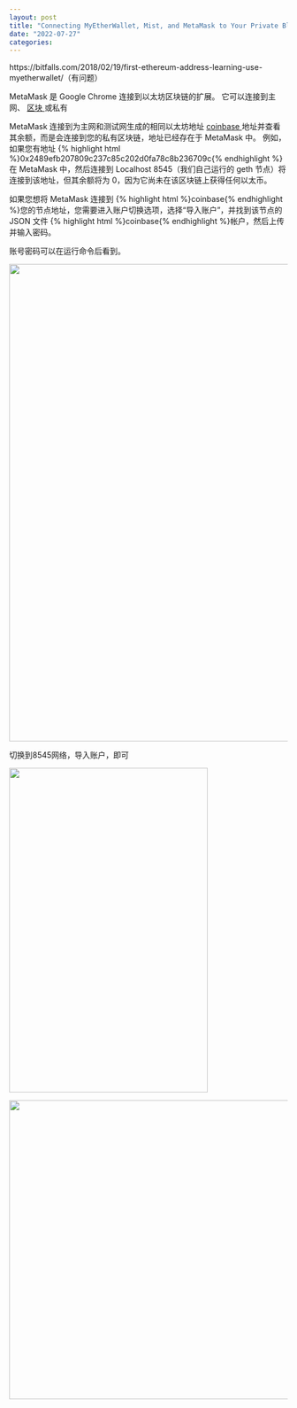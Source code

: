 ```yaml
---
layout: post
title: "Connecting MyEtherWallet, Mist, and MetaMask to Your Private Blockchain"
date: "2022-07-27"
categories: 
---
```

<p>https://bitfalls.com/2018/02/19/first-ethereum-address-learning-use-myetherwallet/（有问题）</p>
<p><font style="vertical-align:inherit">MetaMask 是 Google Chrome 连接到以太坊区块链的扩展。 它可以连接到主网、 </font><a href="https://bitfalls.com/3spl"><font style="vertical-align:inherit">区块 </font></a><font style="vertical-align:inherit">或私有 </font></p>
<p><font style="vertical-align:inherit">MetaMask 连接到为主网和测试网生成的相同以太坊地址 </font><a href="https://bitfalls.com/3spl"><font style="vertical-align:inherit">coinbase </font></a><font style="vertical-align:inherit">地址并查看其余额，而是会连接到您的私有区块链，地址已经存在于 MetaMask 中。 例如，如果您有地址 </font>{% highlight html %}0x2489efb207809c237c85c202d0fa78c8b236709c{% endhighlight %}<font style="vertical-align:inherit">在 MetaMask 中，然后连接到 Localhost 8545（我们自己运行的 geth 节点）将连接到该地址，但其余额将为 0，因为它尚未在该区块链上获得任何以太币。 </font></p>
<p><font style="vertical-align:inherit">如果您想将 MetaMask 连接到 </font>{% highlight html %}coinbase{% endhighlight %}<font style="vertical-align:inherit">您的节点地址，您需要进入账户切换选项，选择&ldquo;导入账户&rdquo;，并找到该节点的 JSON 文件 </font>{% highlight html %}coinbase{% endhighlight %}<font style="vertical-align:inherit">帐户，然后上传并输入密码。 </font></p>
<p>账号密码可以在运行命令后看到。</p>
<p><img height="862" src="/uploads/ckeditor/pictures/139/image-20220727090003-1.png" width="1305" /></p>
<p>切换到8545网络，导入账户，即可</p>
<p><img height="586" src="/uploads/ckeditor/pictures/141/image-20220727090043-3.png" width="359" /></p>
<p><img height="540" src="/uploads/ckeditor/pictures/140/image-20220727090024-2.png" width="1238" /></p>
<p>&nbsp;</p>
